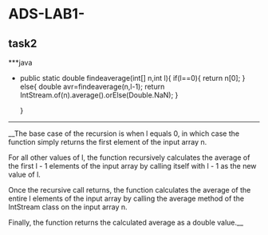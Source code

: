 # ADS-LAB1-
## task2
***java
*  public static double findeaverage(int[] n,int l){
   if(l==0){
   return n[0];
   }
   else{
   double avr=findeaverage(n,l-1);
   return IntStream.of(n).average().orElse(Double.NaN);
   }

   }
***
__The base case of the recursion is when l equals 0, in which case the function simply returns the first element of the input array n.

For all other values of l, the function recursively calculates the average of the first l - 1 elements of the input array by calling itself with l - 1 as the new value of l.

Once the recursive call returns, the function calculates the average of the entire l elements of the input array by calling the average method of the IntStream class on the input array n.

Finally, the function returns the calculated average as a double value.__

